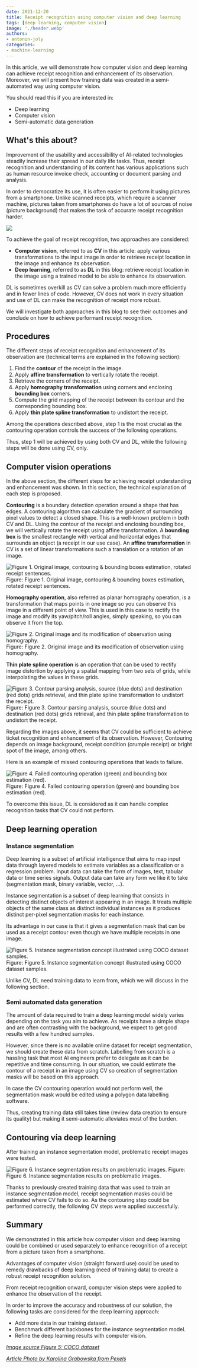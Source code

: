 ```yaml
---
date: 2021-12-20
title: Receipt recognition using computer vision and deep learning
tags: [deep learning, computer vision]
image: './header.webp'
authors:
- antonin-joly
categories:
- machine-learning
---
```


In this article, we will demonstrate how computer vision and deep learning can achieve receipt recognition and enhancement of its observation. Moreover, we will present how training data was created in a semi-automated way using computer vision.

You should read this if you are interested in:

- Deep learning
- Computer vision
- Semi-automatic data generation

## What's this about?

Improvement of the usability and accessibility of AI-related technologies steadily increase their spread in our daily life tasks.
Thus, receipt recognition and understanding of its content has various applications such as human resource invoice check, accounting or document parsing and analysis.

In order to democratize its use, it is often easier to perform it using pictures from a smartphone. Unlike scanned receipts, which require a scanner machine, pictures taken from smartphones do have a lot of sources of noise (picture background) that makes the task of accurate receipt recognition harder.

![](figure0.webp)

To achieve the goal of receipt recognition, two approaches are considered:

- **Computer vision**, referred to as **CV** in this article: apply various transformations to the input image in order to retrieve receipt location in the image and enhance its observation.
- **Deep learning**, referred to as **DL** in this blog: retrieve receipt location in the image using a trained model to be able to enhance its observation.

DL is sometimes overkill as CV can solve a problem much more efficiently and in fewer lines of code. However, CV does not work in every situation and use of DL can make the recognition of receipt more robust.

We will investigate both approaches in this blog to see their outcomes and conclude on how to achieve performant receipt recognition.

## Procedures

The different steps of receipt recognition and enhancement of its observation are (technical terms are explained in the following section):

1. Find the **contour** of the receipt in the image.
2. Apply **affine transformation** to vertically rotate the receipt.
3. Retrieve the corners of the receipt.
4. Apply **homography transformation** using corners and enclosing **bounding box** corners.
5. Compute the grid mapping of the receipt between its contour and the corresponding bounding box.
6. Apply **thin plate spline transformation** to undistort the receipt.

Among the operations described above, step 1 is the most crucial as the contouring operation controls the success of the following operations.

Thus, step 1 will be achieved by using both CV and DL, while the following steps will be done using CV, only.

## Computer vision operations

In the above section, the different steps for achieving receipt understanding and enhancement was shown. In this section, the technical explanation of each step is proposed.

**Contouring** is a boundary detection operation around a shape that has edges. A contouring algorithm can calculate the gradient of surrounding pixel values to detect a closed shape. This is a well-known problem in both CV and DL. Using the contour of the receipt and enclosing bounding box, we will vertically rotate the receipt using affine transformation.
A **bounding box** is the smallest rectangle with vertical and horizontal edges that surrounds an object (a receipt in our use case).
An **affine transformation** in CV is a set of linear transformations such a translation or a rotation of an image.

![Figure 1. Original image, contouring & bounding boxes estimation, rotated receipt sentences.](figure2.webp)
Figure: Figure 1. Original image, contouring & bounding boxes estimation, rotated receipt sentences.

**Homography operation**, also referred as planar homography operation, is a transformation that maps points in one image so you can observe this image in a different point of view. This is used in this case to rectify the image and modify its yaw/pitch/roll angles, simply speaking, so you can observe it from the top.

![Figure 2. Original image and its modification of observation using homography.](figure2.webp)
Figure: Figure 2. Original image and its modification of observation using homography.

**Thin plate spline operation** is an operation that can be used to rectify image distortion by applying a spatial mapping from two sets of grids, while interpolating the values in these grids.

![Figure 3. Contour parsing analysis, source (blue dots) and destination (red dots) grids retrieval, and thin plate spline transformation to undistort the receipt.](figure3.webp)
Figure: Figure 3. Contour parsing analysis, source (blue dots) and destination (red dots) grids retrieval, and thin plate spline transformation to undistort the receipt.

Regarding the images above, it seems that CV could be sufficient to achieve ticket recognition and enhancement of its observation. However, Contouring depends on image background, receipt condition (crumple receipt) or bright spot of the image, among others.

Here is an example of missed contouring operations that leads to failure.

![Figure 4. Failed contouring operation (green) and bounding box estimation (red).](figure4.webp)
Figure: Figure 4. Failed contouring operation (green) and bounding box estimation (red).

To overcome this issue, DL is considered as it can handle complex recognition tasks that CV could not perform.

## Deep learning operation

### Instance segmentation

Deep learning is a subset of artificial intelligence that aims to map input data through layered models to estimate variables as a classification or a regression problem. Input data can take the form of images, text, tabular data or time series signals. Output data can take any form we like it to take (segmentation mask, binary variable, vector, ...).

Instance segmentation is a subset of deep learning that consists in detecting distinct objects of interest appearing in an image. It treats multiple objects of the same class as distinct individual instances as it produces distinct per-pixel segmentation masks for each instance.

Its advantage in our case is that it gives a segmentation mask that can be used as a receipt contour even though we have multiple receipts in one image.

![Figure 5. Instance segmentation concept illustrated using COCO dataset samples.](figure5.webp)
Figure: Figure 5. Instance segmentation concept illustrated using COCO dataset samples.

Unlike CV, DL need training data to learn from, which we will discuss in the following section.

### Semi automated data generation

The amount of data required to train a deep learning model widely varies depending on the task you aim to achieve. As receipts have a simple shape and are often contrasting with the background, we expect to get good results with a few hundred samples.

However, since there is no available online dataset for receipt segmentation, we should create these data from scratch. Labelling from scratch is a hassling task that most AI engineers prefer to delegate as it can be repetitive and time consuming.
In our situation, we could estimate the contour of a receipt in an image using CV so creation of segmentation masks will be based on this approach.

In case the CV contouring operation would not perform well, the segmentation mask would be edited using a polygon data labelling software.

Thus, creating training data still takes time (review data creation to ensure its quality) but making it semi-automatic alleviates most of the burden.

## Contouring via deep learning

After training an instance segmentation model, problematic receipt images were tested.

![Figure 6. Instance segmentation results on problematic images.](figure6.webp)
Figure: Figure 6. Instance segmentation results on problematic images.

Thanks to previously created training data that was used to train an instance segmentation model, receipt segmentation masks could be estimated where CV fails to do so. As the contouring step could be performed correctly, the following CV steps were applied successfully.

## Summary

We demonstrated in this article how computer vision and deep learning could be combined or used separately to enhance recognition of a receipt from a picture taken from a smartphone.

Advantages of computer vision (straight forward use) could be used to remedy drawbacks of deep learning (need of training data) to create a robust receipt recognition solution.

From receipt recognition onward, computer vision steps were applied to enhance the observation of the receipt.

In order to improve the accuracy and robustness of our solution, the following tasks are considered for the deep learning approach:

-   Add more data in our training dataset.
-   Benchmark different backbones for the instance segmentation model.
-   Refine the deep learning results with computer vision.

_[Image source Figure 5: COCO dataset](https://cocodataset.org/)_

_[Article Photo by Karolina Grabowska from Pexels](https://www.pexels.com/photo/person-using-a-computer-and-holding-a-credit-card-and-receipts-4968390/)_

